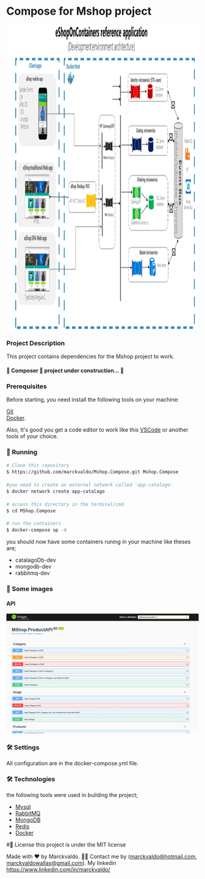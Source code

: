 # Compose for Mshop project

<div style="background-color: #f0f0f0; height:20vh; display: flex; flex-direction: row; justify-content: center;">
<img src="https://github.com/marckvaldo/Mshop.API.Product/blob/main/images/eshoponcontainers-reference-application-architecture.png">
</div>

### Project Description
This project contains dependencies for the Mshop project to work.

<h4> 
	🚧  Composer 🚀 project under construction...  🚧
</h4>

### Prerequisites

Before starting, you need install the following tools on your machine:

[Git](https://git-scm.com)<br/>
[Docker](https://www.docker.com/). <br/>


Also, It's good you get a code editor to work like this [VSCode](https://code.visualstudio.com/)
or another tools of your choice.

### 🎲 Running

```bash
# Clone this repository
$ https://github.com/marckvaldo/Mshop.Compose.git Mshop.Compose

#you need to create an external network called 'app-catalogo'
$ docker network create app-catalago

# access this directory in the terminal/cmd
$ cd MShop.Compose

# run the containers 
$ docker-compose up -d

```

you should now have some containers runing in your machine like theses are;
- catalagoDb-dev
- mongodb-dev
- rabbitmq-dev


### 🚀 Some images

#### API
<img src="https://github.com/marckvaldo/Mshop.API.Product/blob/main/images/Images.jpg">

### 🛠 Settings
All configuration are in the docker-compose.yml file.

### 🛠 Technologies

the following tools were used in building the project;

- [Mysql](https://www.mysql.com/)
- [RabbitMQ](https://www.rabbitmq.com/)
- [MongoDB](https://www.mongodb.com/try/download/community)
- [Redis](https://redis.io/docs/latest/develop/ai/search-and-query/)
- [Docker](https://www.docker.com/)

#📝 License
this project is under the MIT license

Made with ❤️ by Marckvaldo. 👋🏽 Contact me by (marckvaldo@hotmail.com, marckvaldowallas@gmail.com).
My linkedin https://www.linkedin.com/in/marckvaldo/

